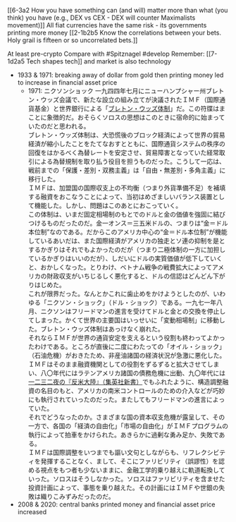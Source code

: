 [[6-3a2 How you have something can (and will) matter more than what (you think) you have (e.g., DEX vs CEX - DEX will counter Maximalists movement)]]
	All fiat currencies have the same risk - its governments printing more money 
		[[2-1b2b5 Know the correlations between your bets. Holy grail is fifteen or so uncorrelated bets.]]

At least pre-crypto
	Compare with #Spitznagel #develop 
		Remember: [[7-1d2a5 Tech shapes tech]] and market is also technology

- 1933 & 1971: breaking away of dollar from gold then printing money led to increase in financial asset price
	- 1971: ニクソンショック
		一九四四年七月にニューハンプシャー州ブレトン・ウッズ会議で、新たな設立の組み立てが決議されたＩＭＦ（国際通貨基金）と世界銀行による「[ブレトン・ウッズ体制](https://1000ya.isis.ne.jp/1354.html)」だ。この符牒はまことに象徴的だ。おそらくソロスの思想はこのときに宿命的に始まっていたのだと思われる。  
		ブレトン・ウッズ体制は、大恐慌後のブロック経済によって世界の貿易経済が縮小したことをたてなおすとともに、国際通貨システムの秩序の回復をはかるべく為替レートを安定させ、貿易障害となっていた経常取引による為替規制を取り払う役目を担うものだった。こうして一応は、戦前までの「保護・差別・双務主義」は「自由・無差別・多角主義」に移行した。  
		ＩＭＦは、加盟国の国際収支上の不均衡（つまり外貨準備不足）を補填する融資をおこなうことによって、当初はめざましいバランス装置として機能した。しかし、問題はこのあとにおこっていく。  
		この体制は、いまだ固定相場制のもとでのドルと金の価値を強固に結びつけるものだったのだ。金一オンス＝三五米ドルの、つまりは“金＝ドル本位制”なのである。だからこのアメリカ中心の“金＝ドル本位制”が機能しているあいだは、また国際経済がアメリカの独走とソ連の抑制を是とするかぎりはそれでもよかったのだが（つまり二極体制の一方に加担しているかぎりはいいのだが）、しだいにドルの実質価値が低下していくと、おかしくなった。とりわけ、ベトナム戦争の戦費拡大によってアメリカの財政収支がいちじるしく悪化すると、ドルの信認はどんどん下がりはじめた。  
		これが限界だった。なんとかこれに歯止めをかけようとしたのが、いわゆる「ニクソン・ショック」（ドル・ショック）である。一九七一年八月、ニクソンはフリードマンの進言を受けてドルと金との交換を停止してしまった。かくて世界の主要国はいっせいに「変動相場制」に移動した。ブレトン・ウッズ体制はあっけなく崩れた。  
		それならＩＭＦが世界の通貨安定を支えるという役割も終わってよかったわけである。ところが直後に二度にわたっての「オイル・ショック」（石油危機）がおきたため、非産油諸国の経済状況が急激に悪化した。ＩＭＦはそのまま融資機関としての役割をずるずると拡大させてしまい、八〇年代にはラテンアメリカ諸国の債務危機に出動、九〇年代には[一二三二夜の『反米大陸』（集英社新書）](https://1000ya.isis.ne.jp/1232.html)でもふれたように、構造調整融資の名目のもと、アメリカの南米コントロールのための介入などが巧妙にも執行されていったのだった。またしてもフリードマンの進言によっていた。  
		それでどうなったのか。さまざまな国の資本収支危機が露呈して、その一方で、各国の「経済の自由化」「市場の自由化」がＩＭＦプログラムの執行によって拍車をかけられた。あきらかに過剰な勇み足か、失敗である。  
		ＩＭＦは国際調整をいつまでも謳い文句としながらも、リフレクシビティを発揮することなく、まして、そこにファリビリティ（誤謬性）を認める視点をもつ者も少ないままに、金融工学的乗り越えに軌道転換していった。ソロスはそうしなかった。ソロスはファリビリティを含ませた投資計画によって、事態を乗り越えた。その計画にはＩＭＦや世銀の失敗は織りこみずみだったのだ。
- 2008 & 2020: central banks printed money and financial asset price increased
